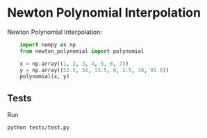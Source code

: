 # Newton Polynomial Interpolation

Newton Polynomial Interpolation:

```python
    import numpy as np
    from newton_polynomial import polynomial

    x = np.array((1, 2, 3, 4, 5, 6, 7))
    y = np.array((52.5, 34, 13.5, 0, 2.5, 30, 91.5))
    polynomial(x, y)
```

## Tests

Run

    python tests/test.py
